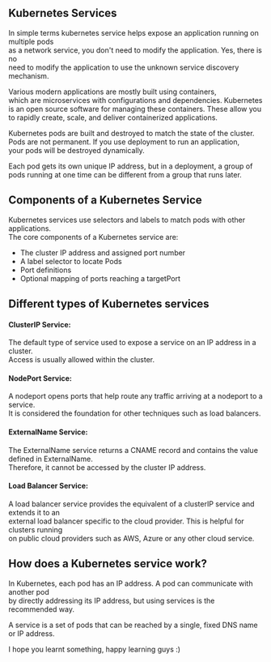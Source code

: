 ## Kubernetes Services

In simple terms kubernetes service helps expose an application running on multiple pods <br>
as a network service, you don't need to modify the application. Yes, there is no<br>
need to modify the application to use the unknown service discovery mechanism.<br>

Various modern applications are mostly built using containers, <br>
which are microservices with configurations and dependencies. Kubernetes <br>
is an open source software for managing these containers. These allow you <br>
to rapidly create, scale, and deliver containerized applications.

Kubernetes pods are built and destroyed to match the state of the cluster. <br> 
Pods are not permanent. If you use deployment to run an application, <br>
your pods will be destroyed dynamically.

Each pod gets its own unique IP address, but in a deployment, a group of <br> 
pods running at one time can be different from a group that runs later.


## Components of a Kubernetes Service

Kubernetes services use selectors and labels to match pods with other applications.  <br>
The core components of a Kubernetes service are:

- The cluster IP address and assigned port number 
- A label selector to locate Pods
- Port definitions
- Optional mapping of ports reaching a targetPort 

## Different types of Kubernetes services

#### ClusterIP Service: 

The default type of service used to expose a service on an IP address in a cluster. <br>
Access is usually allowed within the cluster.

#### NodePort Service: 

A nodeport opens ports that help route any traffic arriving at a nodeport to a service. <br>
It is considered the foundation for other techniques such as load balancers.

#### ExternalName Service: 

The ExternalName service returns a CNAME record and contains the value defined in ExternalName. <br>
Therefore, it cannot be accessed by the cluster IP address.

#### Load Balancer Service: 

A load balancer service provides the equivalent of a clusterIP service and extends it to an <br>
external load balancer specific to the cloud provider. This is helpful for clusters running <br>
on public cloud providers such as AWS, Azure or any other cloud service.

## How does a Kubernetes service work? 

In Kubernetes, each pod has an IP address. A pod can communicate with another pod <br>
by directly addressing its IP address, but using services is the recommended way.

A service is a set of pods that can be reached by a single, fixed DNS name or IP address.

I hope you learnt something, happy learning guys :)